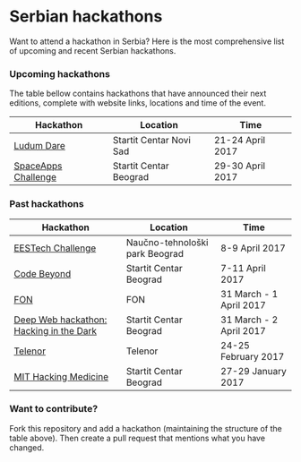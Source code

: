 # Serbian hackathons

Want to attend a hackathon in Serbia? Here is the most comprehensive list of upcoming and recent Serbian hackathons.

### Upcoming hackathons

The table bellow contains hackathons that have announced their next editions, complete with website links, locations and time of the event.

| Hackathon | Location | Time |
| --------- | -------- | ---- |
| [Ludum Dare](https://startit.rs/prvi-ludum-gejm-dzem-u-scns/) | Startit Centar Novi Sad | 21-24 April 2017 |
| [SpaceApps Challenge](https://2017.spaceappschallenge.org/locations/belgrade) | Startit Centar Beograd | 29-30 April 2017 |

### Past hackathons

| Hackathon | Location | Time |
| --------- | -------- | ---- |
| [EESTech Challenge](https://eestechchallenge.eestec.net/#/) | Naučno-tehnološki park Beograd | 8-9 April 2017 |
| [Code Beyond](http://hack.best.rs) | Startit Centar Beograd | 7-11 April 2017 |
| [FON](http://hakaton.fonis.rs) | FON | 31 March - 1 April 2017 |
| [Deep Web hackathon: Hacking in the Dark](https://startit.rs/hacking-in-the-dark/) | Startit Centar Beograd | 31 March - 2 April 2017 |
| [Telenor](https://www.telenor.rs/sr/privatni/servisi/telenor-hakaton) | Telenor |  24-25 February 2017 |
| [MIT Hacking Medicine](http://hakaton.rs/mit-hacking-medicine/) | Startit Centar Beograd |  27-29 January 2017 |

### Want to contribute?

Fork this repository and add a hackathon (maintaining the structure of the table above). Then create a pull request that mentions what you have changed.
